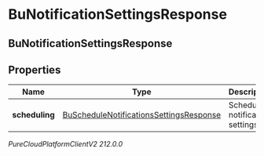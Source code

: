 # BuNotificationSettingsResponse

## BuNotificationSettingsResponse

## Properties

|Name | Type | Description | Notes|
|------------ | ------------- | ------------- | -------------|
| **scheduling** | [BuScheduleNotificationsSettingsResponse](BuScheduleNotificationsSettingsResponse) | Schedule notification settings | [optional] |



_PureCloudPlatformClientV2 212.0.0_

